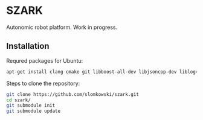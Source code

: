 # SZARK

Autonomic robot platform. Work in progress.

## Installation

Requred packages for Ubuntu:
```bash
apt-get install clang cmake git libboost-all-dev libjsoncpp-dev liblog4cpp5-dev libnl-genl-3-dev libnl-route-3-dev libopencv-dev libusb-1.0-0-dev libdw-dev 
```

Steps to clone the repository:
```bash
git clone https://github.com/slomkowski/szark.git
cd szark/
git submodule init
git submodule update
```
